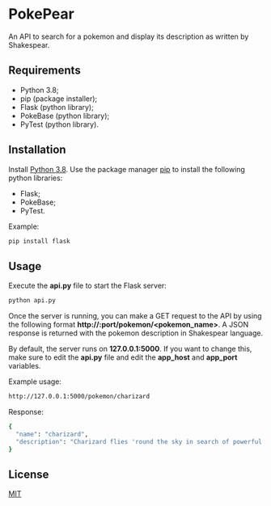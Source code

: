 # PokePear

An API to search for a pokemon and display its description as written by Shakespear.

## Requirements

- Python 3.8;
- pip (package installer);
- Flask (python library);
- PokeBase (python library);
- PyTest (python library).

## Installation

Install [Python 3.8](https://www.python.org/downloads/).
Use the package manager [pip](https://pip.pypa.io/en/stable/) to install the following python libraries:
- Flask;
- PokeBase;
- PyTest.

Example:
```bash
pip install flask
```

## Usage

Execute the **api.py** file to start the Flask server: 
```bash
python api.py
```
Once the server is running, you can make a GET request to the API by using the following format **http://<host>:port/pokemon/<pokemon_name>**. A JSON response is returned with the pokemon description in Shakespear language.

By default, the server runs on **127.0.0.1:5000**. If you want to change this, make sure to edit the **api.py** file and edit the **app_host** and **app_port** variables.
  
Example usage:
```bash
http://127.0.0.1:5000/pokemon/charizard
```
Response:
```bash
{
  "name": "charizard", 
  "description": "Charizard flies 'round the sky in search of powerful opponents. 't breathes fire of such most wondrous heat yond 't melts aught. However 't nev'r turns its fiery breath on any opponent weaker than itself."
}
```

## License
[MIT](https://choosealicense.com/licenses/mit/)
